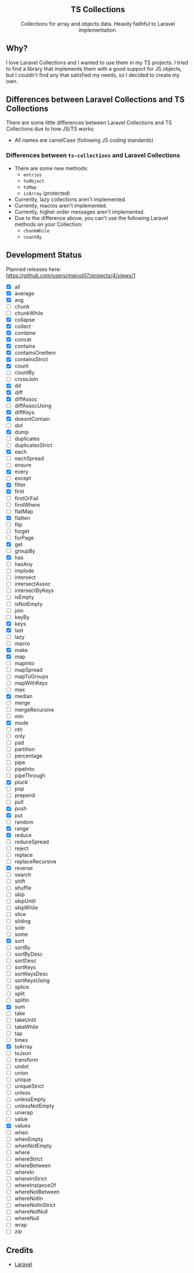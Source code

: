<div align="center">
    <h2>TS Collections</h2>
    Collections for array and objects data. Heavily faithful to Laravel implementation.
</div>

## Why?
I love Laravel Collections and I wanted to use them in my TS projects.
I tried to find a library that implements them with a good support for JS objects, but I couldn't find any that satisfied my needs, so I decided to create my own.

## Differences between Laravel Collections and TS Collections

There are some little differences between Laravel Collections and TS Collections due to how JS/TS works:

- All names are camelCase (following JS coding standards)

### Differences between `ts-collections` and Laravel Collections
- There are some new methods:
  - `entries`
  - `toObject`
  - `toMap`
  - `isArray` (protected)
- Currently, lazy collections aren't implemented.
- Currently, macros aren't implemented.
- Currently, higher order messages aren't implemented.
- Due to the difference above, you can't use the following Laravel methods on your Collection:
  - `chunkWhile`
  - `countBy`

## Development Status
Planned releases here:
https://github.com/users/maicol07/projects/4/views/1

* [x] all
* [x] average
* [x] avg
* [ ] chunk
* [ ] chunkWhile
* [x] collapse
* [x] collect
* [x] combine
* [x] concat
* [x] contains
* [x] containsOneItem
* [x] containsStrict
* [x] count
* [ ] countBy
* [ ] crossJoin
* [x] dd
* [x] diff
* [x] diffAssoc
* [ ] diffAssocUsing
* [x] diffKeys
* [x] doesntContain
* [ ] dot
* [x] dump
* [ ] duplicates
* [ ] duplicatesStrict
* [x] each
* [ ] eachSpread
* [ ] ensure
* [x] every
* [ ] except
* [x] filter
* [x] first
* [ ] firstOrFail
* [ ] firstWhere
* [ ] flatMap
* [x] flatten
* [ ] flip
* [ ] forget
* [ ] forPage
* [x] get
* [ ] groupBy
* [x] has
* [ ] hasAny
* [ ] implode
* [ ] intersect
* [ ] intersectAssoc
* [ ] intersectByKeys
* [ ] isEmpty
* [ ] isNotEmpty
* [ ] join
* [ ] keyBy
* [x] keys
* [x] last
* [ ] lazy
* [ ] macro
* [x] make
* [x] map
* [ ] mapInto
* [ ] mapSpread
* [ ] mapToGroups
* [ ] mapWithKeys
* [ ] max
* [x] median
* [ ] merge
* [ ] mergeRecursive
* [ ] min
* [x] mode
* [ ] nth
* [ ] only
* [ ] pad
* [ ] partition
* [ ] percentage
* [ ] pipe
* [ ] pipeInto
* [ ] pipeThrough
* [x] pluck
* [ ] pop
* [ ] prepend
* [ ] pull
* [x] push
* [x] put
* [ ] random
* [x] range
* [x] reduce
* [ ] reduceSpread
* [ ] reject
* [ ] replace
* [ ] replaceRecursive
* [x] reverse
* [ ] search
* [ ] shift
* [ ] shuffle
* [ ] skip
* [ ] skipUntil
* [ ] skipWhile
* [ ] slice
* [ ] sliding
* [ ] sole
* [ ] some
* [x] sort
* [ ] sortBy
* [ ] sortByDesc
* [ ] sortDesc
* [ ] sortKeys
* [ ] sortKeysDesc
* [ ] sortKeysUsing
* [ ] splice
* [ ] split
* [ ] splitIn
* [x] sum
* [ ] take
* [ ] takeUntil
* [ ] takeWhile
* [ ] tap
* [ ] times
* [x] toArray
* [ ] toJson
* [ ] transform
* [ ] undot
* [ ] union
* [ ] unique
* [ ] uniqueStrict
* [ ] unless
* [ ] unlessEmpty
* [ ] unlessNotEmpty
* [ ] unwrap
* [ ] value
* [x] values
* [ ] when
* [ ] whenEmpty
* [ ] whenNotEmpty
* [ ] where
* [ ] whereStrict
* [ ] whereBetween
* [ ] whereIn
* [ ] whereInStrict
* [ ] whereInstanceOf
* [ ] whereNotBetween
* [ ] whereNotIn
* [ ] whereNotInStrict
* [ ] whereNotNull
* [ ] whereNull
* [ ] wrap
* [ ] zip

## Credits

- [Laravel](https://laravel.com/)
